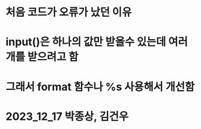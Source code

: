 # 처음 코드가 오류가 났던 이유
# input()은 하나의 값만 받을수 있는데 여러개를 받으려고 함
# 그래서 format 함수나 %s 사용해서 개선함
# 2023_12_17 박종상, 김건우
